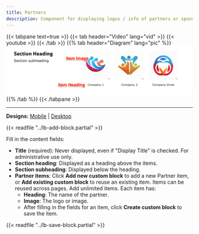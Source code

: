 ```yaml
---
title: Partners
description: Component for displaying logos / info of partners or sponsors within a page using Layout Builder.
---
```


{{< tabpane text=true >}}
    {{< tab header="Video" lang="vid" >}}
        {{< youtube >}}
    {{< /tab >}}
    {{% tab header="Diagram" lang="pic" %}}
![Screenshot showing the field titles overlaid on the design](lb-partners-fields.png)
    {{% /tab %}}
{{< /tabpane >}}

-----

**Designs:** [Mobile](<../../../../../../assets/img/designs/lb/Sponsors Mobile.png>) | [Desktop](<../../../../../../assets/img/designs/lb/Sponsors Desktop.png>)

{{< readfile "../lb-add-block.partial" >}}

Fill in the content fields:

- **Title** (required): Never displayed, even if "Display Title" is checked. For administrative use only.
- **Section heading**: Displayed as a heading above the items.
- **Section subheading**: Displayed below the heading.
- **Partner items**: Click **Add new custom block** to add a new Partner item, or **Add existing custom block** to reuse an existing item. Items can be reused across pages. Add unlimited items. Each item has:
  - **Heading**: The name of the partner.
  - **Image**: The logo or image.
  - After filling in the fields for an item, click **Create custom block** to save the item.


{{< readfile "../lb-save-block.partial" >}}

